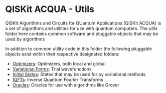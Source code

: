 # QISKit ACQUA - Utils

QISKit Algorithms and Circuits for QUantum Applications (QISKit ACQUA) is a set of algorithms and utilities
for use with quantum computers. 
The *utils* folder here contains common software and pluggable objects that may be used by algorithms 

In addition to common utility code in this folder the following pluggable objects exist within their respective 
designated folders: 

* [Optimizers](./optimizers/README.md): Optimizers, both local and global
* [Variational Forms](./variational_forms/README.md): Trial wavefunctions
* [Initial States](./initial_states/README.md): States that may be used for by variational methods
* [IQFTs](./iqfts/README.md): Inverse Quantum Fourier Transforms 
* [Oracles](./oracles/README.md): Oracles for use with algorithms like Grover  

